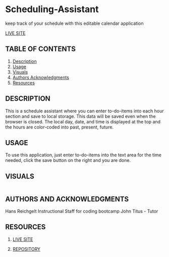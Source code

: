 # Scheduling-Assistant
keep track of your schedule with this editable calendar application 

[LIVE SITE](https://hreichgelt.github.io/Scheduling-Assistant/)

## TABLE OF CONTENTS

1. [Description](#description)
2. [Usage](#USAGE)
3. [Visuals](#visuals)
4. [Authors Acknowledgments](#authors-and-acknowledgments)
4. [Resources](#resources)

## DESCRIPTION 
This is a schedule assistant where you can enter to-do-items into each hour section and save to local storage. This data will be saved even when the browser is closed. The local day, date, and time is displayed at the top and the hours are color-coded into past, present, future. 


## USAGE 
To use this application, just enter to-do-items into the text area for the time needed, click the save button on the right and you are done. 

## VISUALS 
![]()


## AUTHORS AND ACKNOWLEDGMENTS
Hans Reichgelt
Instructional Staff for coding bootcamp
John Titus - Tutor

## RESOURCES 
1. [LIVE SITE](https://hreichgelt.github.io/Scheduling-Assistant/)

2. [REPOSITORY](https://github.com/Hreichgelt/Scheduling-Assistant)

